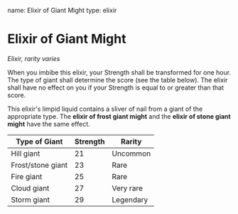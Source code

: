 name: Elixir of Giant Might
type: elixir

# Elixir of Giant Might
_Elixir, rarity varies_

When you imbibe this elixir, your Strength shall be transformed for one hour. The type of giant shall determine the score (see the table below). The elixir shall have no effect on you if your Strength is equal to or greater than that score.

This elixir's limpid liquid contains a sliver of nail from a giant of the appropriate type. The **elixir of frost giant might** and the **elixir of stone giant might** have the same effect. 

| Type of Giant     | Strength | Rarity    |
|-------------------|----------|-----------|
| Hill giant        | 21       | Uncommon  |
| Frost/stone giant | 23       | Rare      |
| Fire giant        | 25       | Rare      |
| Cloud giant       | 27       | Very rare |
| Storm giant       | 29       | Legendary |
